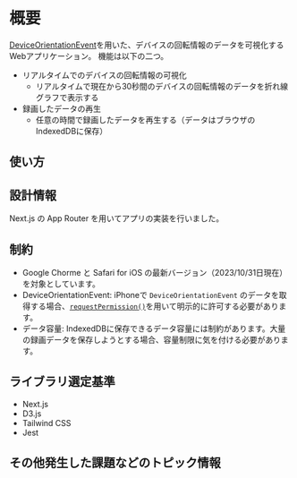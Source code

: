 
# 概要

[DeviceOrientationEvent](https://developer.mozilla.org/en-US/docs/Web/API/DeviceOrientationEvent)を用いた、デバイスの回転情報のデータを可視化するWebアプリケーション。
機能は以下の二つ。

- リアルタイムでのデバイスの回転情報の可視化
  - リアルタイムで現在から30秒間のデバイスの回転情報のデータを折れ線グラフで表示する
- 録画したデータの再生
  - 任意の時間で録画したデータを再生する（データはブラウザのIndexedDBに保存）

## 使い方

## 設計情報

Next.js の App Router を用いてアプリの実装を行いました。

## 制約

- Google Chorme と Safari for iOS の最新バージョン（2023/10/31日現在）を対象としています。
- DeviceOrientationEvent: iPhoneで `DeviceOrientationEvent` のデータを取得する場合、[`requestPermission()`](https://www.w3.org/TR/orientation-event/#dom-deviceorientationevent-requestpermission)を用いて明示的に許可する必要があります。
- データ容量: IndexedDBに保存できるデータ容量には制約があります。大量の録画データを保存しようとする場合、容量制限に気を付ける必要があります。

## ライブラリ選定基準

- Next.js
- D3.js
- Tailwind CSS
- Jest

## その他発生した課題などのトピック情報